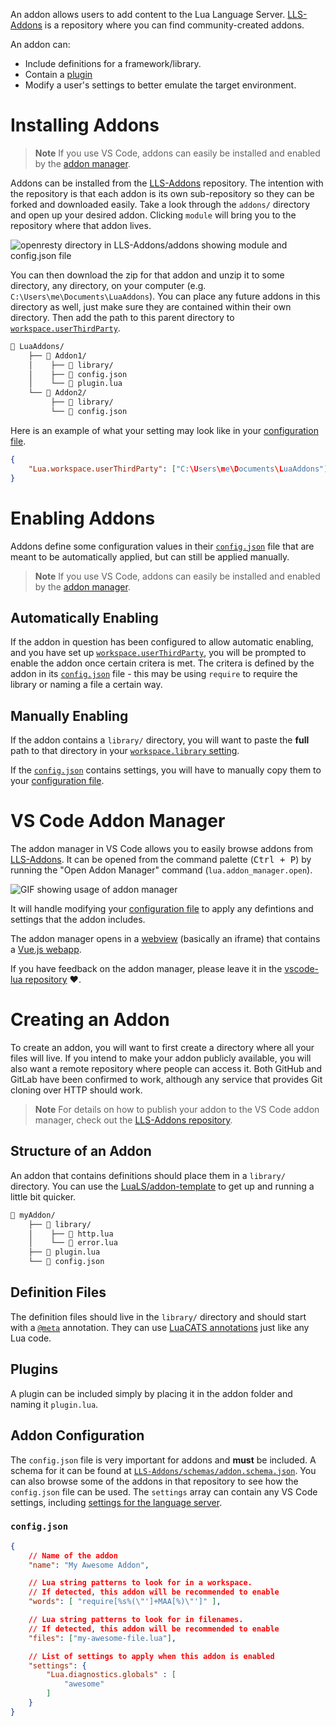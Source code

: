 An addon allows users to add content to the Lua Language Server. [LLS-Addons][LLS-Addons] is a repository where you can find community-created addons.

An addon can:

- Include definitions for a framework/library.
- Contain a [plugin](https://github.com/LuaLS/lua-language-server/wiki/Plugins)
- Modify a user's settings to better emulate the target environment.

# Installing Addons

> **Note**
> If you use VS Code, addons can easily be installed and enabled by the [addon manager](#vs-code-addon-manager).

Addons can be installed from the [LLS-Addons][LLS-Addons] repository. The intention with the repository is that each addon is its own sub-repository so they can be forked and downloaded easily. Take a look through the `addons/` directory and open up your desired addon. Clicking `module` will bring you to the repository where that addon lives.

![openresty directory in LLS-Addons/addons showing module and config.json file](https://user-images.githubusercontent.com/61925890/214354486-3804b2ca-b2e2-455e-8bfb-7ba13b0f43ef.png)

You can then download the zip for that addon and unzip it to some directory, any directory, on your computer (e.g. `C:\Users\me\Documents\LuaAddons`). You can place any future addons in this directory as well, just make sure they are contained within their own directory. Then add the path to this parent directory to [`workspace.userThirdParty`](https://github.com/LuaLS/lua-language-server/wiki/Settings#workspaceuserthirdparty).

```bash
📂 LuaAddons/
    ├── 📂 Addon1/
    │    ├── 📁 library/
    │    ├── 📜 config.json
    │    └── 📜 plugin.lua
    └── 📂 Addon2/
         ├── 📁 library/
         └── 📜 config.json
```
Here is an example of what your setting may look like in your [configuration file](https://github.com/LuaLS/lua-language-server/wiki/Configuration-File).
```json
{
    "Lua.workspace.userThirdParty": ["C:\Users\me\Documents\LuaAddons"]
}
```

# Enabling Addons
Addons define some configuration values in their [`config.json`](#configjson) file that are meant to be automatically applied, but can still be applied manually.

> **Note**
> If you use VS Code, addons can easily be installed and enabled by the [addon manager](#vs-code-addon-manager).

## Automatically Enabling
If the addon in question has been configured to allow automatic enabling, and you have set up [`workspace.userThirdParty`](https://github.com/LuaLS/lua-language-server/wiki/Settings#workspaceuserthirdparty), you will be prompted to enable the addon once certain critera is met. The critera is defined by the addon in its [`config.json`](#configjson) file - this may be using `require` to require the library or naming a file a certain way.


## Manually Enabling
If the addon contains a `library/` directory, you will want to paste the **full** path to that directory in your [`workspace.library` setting](https://github.com/LuaLS/lua-language-server/wiki/Settings#workspacelibrary).

If the [`config.json`](#configjson) contains settings, you will have to manually copy them to your [configuration file](https://github.com/LuaLS/lua-language-server/wiki/Configuration-File).

# VS Code Addon Manager
The addon manager in VS Code allows you to easily browse addons from [LLS-Addons][LLS-Addons]. It can be opened from the command palette (<kbd>Ctrl + P</kbd>) by running the "Open Addon Manager" command (`lua.addon_manager.open`).

![GIF showing usage of addon manager](https://user-images.githubusercontent.com/61925890/219545232-d7b45d56-6761-4589-a195-0a6d22989320.gif)

It will handle modifying your [configuration file](https://github.com/LuaLS/lua-language-server/wiki/Configuration-File) to apply any defintions and settings that the addon includes.

The addon manager opens in a [webview](https://code.visualstudio.com/api/extension-guides/webview) (basically an iframe) that contains a [Vue.js webapp](https://github.com/LuaLS/vscode-lua-webvue).

If you have feedback on the addon manager, please leave it in the [vscode-lua repository](https://github.com/LuaLS/vscode-lua) ❤️.

# Creating an Addon
To create an addon, you will want to first create a directory where all your files will live. If you intend to make your addon publicly available, you will also want a remote repository where people can access it. Both GitHub and GitLab have been confirmed to work, although any service that provides Git cloning over HTTP should work.

> **Note**
> For details on how to publish your addon to the VS Code addon manager, check out the [LLS-Addons repository](https://github.com/LuaLS/LLS-Addons#readme).

## Structure of an Addon
An addon that contains definitions should place them in a `library/` directory. You can use the [LuaLS/addon-template](https://github.com/LuaLS/addon-template) to get up and running a little bit quicker.

```bash
📂 myAddon/
    ├── 📁 library/
    │    ├── 📜 http.lua
    │    └── 📜 error.lua
    ├── 📜 plugin.lua
    └── 📜 config.json
```

## Definition Files
The definition files should live in the `library/` directory and should start with a [`@meta`](https://github.com/LuaLS/lua-language-server/wiki/Annotations#meta) annotation. They can use [LuaCATS annotations](https://github.com/LuaLS/lua-language-server/wiki/Annotations) just like any Lua code.

## Plugins
A plugin can be included simply by placing it in the addon folder and naming it `plugin.lua`.

## Addon Configuration
The `config.json` file is very important for addons and **must** be included. A schema for it can be found at [`LLS-Addons/schemas/addon.schema.json`](https://github.com/LuaLS/LLS-Addons/blob/main/schemas/addon_config.schema.json). You can also browse some of the addons in that repository to see how the `config.json` file can be used. The `settings` array can contain any VS Code settings, including [settings for the language server](https://github.com/LuaLS/lua-language-server/wiki/Settings).

### `config.json`
```json
{
    // Name of the addon
    "name": "My Awesome Addon",

    // Lua string patterns to look for in a workspace.
    // If detected, this addon will be recommended to enable
    "words": [ "require[%s%(\"']+MAA[%)\"']" ],

    // Lua string patterns to look for in filenames.
    // If detected, this addon will be recommended to enable
    "files": ["my-awesome-file.lua"],

    // List of settings to apply when this addon is enabled
    "settings": {
        "Lua.diagnostics.globals" : [
            "awesome"
        ]
    }
}
```

[LLS-Addons]: https://github.com/LuaLS/LLS-Addons
